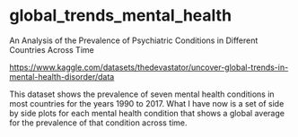 # global_trends_mental_health
An Analysis of the Prevalence of Psychiatric Conditions in Different Countries Across Time

https://www.kaggle.com/datasets/thedevastator/uncover-global-trends-in-mental-health-disorder/data

This dataset shows the prevalence of seven mental health conditions in most countries for the years 1990 to 2017.
What I have now is a set of side by side plots for each mental health condition that shows a global average for the prevalence of that condition across time.
